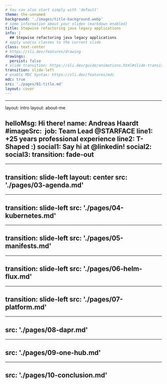 ```yaml
---
# You can also start simply with 'default'
theme: the-unnamed
background: './images/title-background.webp'
# some information about your slides (markdown enabled)
title: Stepwise refactoring java legacy applications
info: |
  ## Stepwise refactoring java legacy applications
# apply unocss classes to the current slide
class: text-center
# https://sli.dev/features/drawing
drawings:
  persist: false
# slide transition: https://sli.dev/guide/animations.html#slide-transitions
transition: slide-left
# enable MDC Syntax: https://sli.dev/features/mdc
mdc: true
src: './pages/01-title.md'
layout: cover
---
```

---
layout: intro
layout: about-me

helloMsg: Hi there!
name: Andreas Haardt
#imageSrc: <image url>
job: Team Lead @STARFACE
line1: +25 years professional experience
line2: T-Shaped :)
social1: Say hi at @linkedin!
social2: 
social3: 
transition: fade-out
---
<!--
Title
-->
---
transition: slide-left
layout: center
src: './pages/03-agenda.md'
---
<!--
Hi there
-->
---
transition: slide-left
src: './pages/04-kubernetes.md'
---
<!--
Overview
-->
---
transition: slide-left
src: './pages/05-manifests.md'
---
<!--
ports and adapters
-->
---
transition: slide-left
src: './pages/06-helm-flux.md'
---
<!--
ports and adapters diagram
-->
---
transition: slide-left
src: './pages/07-platform.md'
---
<!--
Platform
-->
---
src: './pages/08-dapr.md'
---
<!--
dapr
-->
---
src: './pages/09-one-hub.md'
---
<!--
one-hub
-->
---
src: './pages/10-conclusion.md'
---
<!--
conslusion
-->
